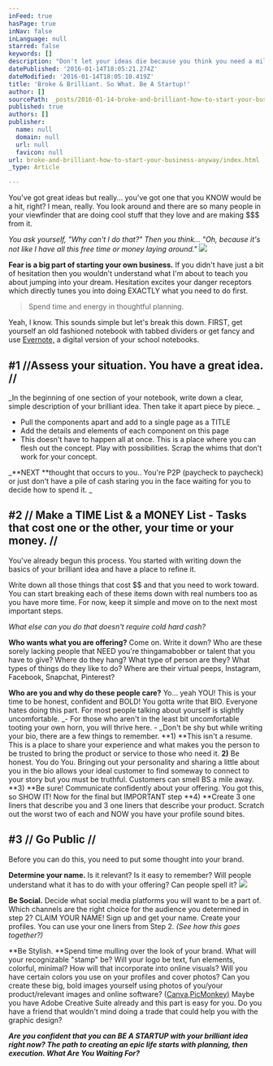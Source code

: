 ```yaml
---
inFeed: true
hasPage: true
inNav: false
inLanguage: null
starred: false
keywords: []
description: "Don't let your ideas die because you think you need a million to make a million. "
datePublished: '2016-01-14T18:05:21.274Z'
dateModified: '2016-01-14T18:05:10.419Z'
title: 'Broke & Brilliant. So What. Be A Startup!'
author: []
sourcePath: _posts/2016-01-14-broke-and-brilliant-how-to-start-your-business-anyway.md
published: true
authors: []
publisher:
  name: null
  domain: null
  url: null
  favicon: null
url: broke-and-brilliant-how-to-start-your-business-anyway/index.html
_type: Article

---
```

You've got great ideas but really... you've got one that you KNOW would be a hit, right? I mean, really. You look around and there are so many people in your viewfinder that are doing cool stuff that they love and are making $$$ from it. 

_You ask yourself, "Why can't I do that?" Then you think... "Oh, because it's not like I have all this free time or money laying around."_
![](https://the-grid-user-content.s3-us-west-2.amazonaws.com/87fb00e0-9f05-4b84-ba9c-4d531fd85d1b.jpg)

**Fear is a big part of starting your own business.** If you didn't have just a bit of hesitation then you wouldn't understand what I'm about to teach you about jumping into your dream. Hesitation excites your danger receptors which directly tunes you into doing EXACTLY what you need to do first. 
> 
> Spend time and energy in thoughtful planning. 

Yeah, I know. This sounds simple but let's break this down. FIRST, get yourself an old fashioned notebook with tabbed dividers or get fancy and use [Evernote,][0] a digital version of your school notebooks. 

## \#1 //Assess your situation. You have a great idea. //

_In the beginning of one section of your notebook, write down a clear, simple description of your brilliant idea. Then take it apart piece by piece. _

* Pull the components apart and add to a single page as a TITLE
* Add the details and elements of each component on this page
* This doesn't have to happen all at once. This is a place where you can flesh out the concept. Play with possibilities. Scrap the whims that don't work for your concept.

_**NEXT **thought that occurs to you.. You're P2P (paycheck to paycheck) or just don't have a pile of cash staring you in the face waiting for you to decide how to spend it. _

## \#2  // Make a TIME List & a MONEY List - Tasks that cost one or the other, your time or your money. //

You've already begun this process. You started with writing down the basics of your brilliant idea and have a place to refine it. 

Write down all those things that cost $$ and that you need to work toward. You can start breaking each of these items down with real numbers too as you have more time. For now, keep it simple and move on to the next most important steps.

_What else can you do that doesn't require cold hard cash?_

**Who wants what you are offering?** Come on. Write it down? Who are these sorely lacking people that NEED you're thingamabobber or talent that you have to give? Where do they hang? What type of person are they? What types of things do they like to do? Where are their virtual peeps, Instagram, Facebook, Snapchat, Pinterest?

**Who are you and why do these people care?** Yo... yeah YOU! This is your time to be honest, confident and BOLD! You gotta write that BIO. Everyone hates doing this part. For most people talking about yourself is slightly uncomfortable. _- For those who aren't in the least bit uncomfortable tooting your own horn, you will thrive here. - _Don't be shy but while writing your bio, there are a few things to remember. **1) **This isn't a resume. This is a place to share your experience and what makes you the person to be trusted to bring the product or service to those who need it. **2)** Be honest. You do You. Bringing out your personality and sharing a little about you in the bio allows your ideal customer to find someway to connect to your story but you must be truthful. Customers can smell BS a mile away. **3) **Be sure! Communicate confidently about your offering. You got this, so SHOW IT! Now for the final but IMPORTANT step **4) **Create 3 one liners that describe you and 3 one liners that describe your product. Scratch out the worst two of each and NOW you have your profile sound bites.

## \#3 // Go Public //

Before you can do this, you need to put some thought into your brand. 

**Determine your name.** Is it relevant? Is it easy to remember? Will people understand what it has to do with your offering? Can people spell it? ![](https://the-grid-user-content.s3-us-west-2.amazonaws.com/fb2777ff-d7fa-498f-b7d2-94300ae41a20.jpg)

**Be Social.** Decide what social media platforms you will want to be a part of. Which channels are the right choice for the audience you determined in step 2? CLAIM YOUR NAME! Sign up and get your name. Create your profiles. You can use your one liners from Step 2\. _(See how this goes together?)_

**Be Stylish. **Spend time mulling over the look of your brand. What will your recognizable "stamp" be? Will your logo be text, fun elements, colorful, minimal? How will that incorporate into online visuals? Will you have certain colors you use on your profiles and cover photos? Can you create these big, bold images yourself using photos of you/your product/relevant images and online software? ([Canva,][1][PicMonkey)][2] Maybe you have Adobe Creative Suite already and this part is easy for you. Do you have a friend that wouldn't mind doing a trade that could help you with the graphic design?

**_Are you confident that you can BE A STARTUP with your brilliant idea right now? The path to creating an epic life starts with planning, then execution. What Are You Waiting For?_**

[0]: evernote.com
[1]: https://www.canva.com/
[2]: http://www.picmonkey.com/